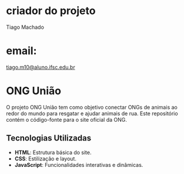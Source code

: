 # criador do projeto 
Tiago Machado
# email:
 tiago.m10@aluno.ifsc.edu.br

# ONG União

O projeto ONG União tem como objetivo conectar ONGs de animais ao redor do mundo para resgatar e ajudar animais de rua. Este repositório contém o código-fonte para o site oficial da ONG.

## Tecnologias Utilizadas

- **HTML**: Estrutura básica do site.
- **CSS**: Estilização e layout.
- **JavaScript**: Funcionalidades interativas e dinâmicas.

